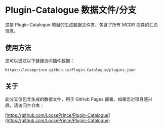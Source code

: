 # Plugin-Catalogue 数据文件/分支

这是 Plugin-Catalogue 项目的生成数据文件夹，包含了所有 MCDR 插件的汇总信息。

## 使用方法

您可以通过以下链接访问插件数据：

```
https://looseprince.github.io/Plugin-Catalogue/plugins.json
```

## 关于

此分支仅包含生成的数据文件，用于 GitHub Pages 部署。如果您对项目感兴趣，请访问主仓库：

[https://github.com/LoosePrince/Plugin-Catalogue](https://github.com/LoosePrince/Plugin-Catalogue)
